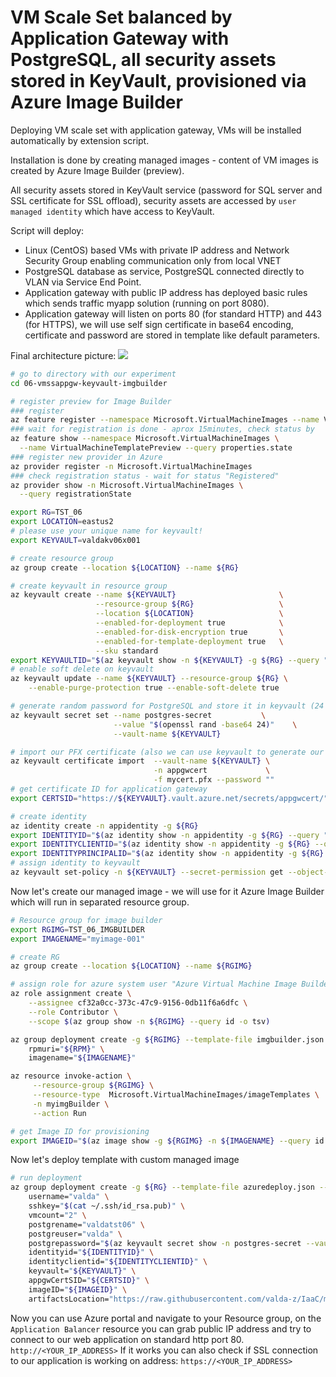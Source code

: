 # VM Scale Set balanced by Application Gateway with PostgreSQL, all security assets stored in KeyVault, provisioned via Azure Image Builder

Deploying VM scale set with application gateway, VMs will be installed automatically by extension script. 

Installation is done by creating managed images - content of VM images is created by Azure Image Builder (preview).

All security assets stored in KeyVault service (password for SQL server and SSL certificate for SSL offload), security assets are accessed by `user managed identity` which have access to KeyVault. 

Script will deploy:

* Linux (CentOS) based VMs with private IP address and Network Security Group enabling communication only from local VNET 
* PostgreSQL database as service, PostgreSQL connected directly to VLAN via Service End Point.
* Application gateway with public IP address has deployed basic rules which sends traffic myapp solution (running on port 8080).
* Application gateway will listen on ports 80 (for standard HTTP) and 443 (for HTTPS), we will use self sign certificate in base64 encoding, certificate and password are stored in template like default parameters.

Final architecture picture:
![](arch.png)

```bash
# go to directory with our experiment
cd 06-vmssappgw-keyvault-imgbuilder

# register preview for Image Builder
### register
az feature register --namespace Microsoft.VirtualMachineImages --name VirtualMachineTemplatePreview
### wait for registration is done - aprox 15minutes, check status by
az feature show --namespace Microsoft.VirtualMachineImages \
  --name VirtualMachineTemplatePreview --query properties.state
### register new provider in Azure
az provider register -n Microsoft.VirtualMachineImages
### check registration status - wait for status "Registered"
az provider show -n Microsoft.VirtualMachineImages \
  --query registrationState

```

```bash
export RG=TST_06
export LOCATION=eastus2
# please use your unique name for keyvault!
export KEYVAULT=valdakv06x001

# create resource group
az group create --location ${LOCATION} --name ${RG}

# create keyvault in resource group
az keyvault create --name ${KEYVAULT}                       \
                   --resource-group ${RG}                   \
                   --location ${LOCATION}                   \
                   --enabled-for-deployment true            \
                   --enabled-for-disk-encryption true       \
                   --enabled-for-template-deployment true   \
                   --sku standard
export KEYVAULTID="$(az keyvault show -n ${KEYVAULT} -g ${RG} --query "id" -o tsv)"
# enable soft delete on keyvault
az keyvault update --name ${KEYVAULT} --resource-group ${RG} \
    --enable-purge-protection true --enable-soft-delete true

# generate random password for PostgreSQL and store it in keyvault (24 chars)
az keyvault secret set --name postgres-secret           \
                       --value "$(openssl rand -base64 24)"    \
                       --vault-name ${KEYVAULT}

# import our PFX certificate (also we can use keyvault to generate our certificates)
az keyvault certificate import  --vault-name ${KEYVAULT} \
                                -n appgwcert             \
                                -f mycert.pfx --password ""
# get certificate ID for application gateway
export CERTSID="https://${KEYVAULT}.vault.azure.net/secrets/appgwcert/"

# create identity
az identity create -n appidentity -g ${RG}
export IDENTITYID="$(az identity show -n appidentity -g ${RG} --query "id" -o tsv)"
export IDENTITYCLIENTID="$(az identity show -n appidentity -g ${RG} --query "clientId" -o tsv)"
export IDENTITYPRINCIPALID="$(az identity show -n appidentity -g ${RG} --query "principalId" -o tsv)"
# assign identity to keyvault
az keyvault set-policy -n ${KEYVAULT} --secret-permission get --object-id ${IDENTITYPRINCIPALID}

```

Now let's create our managed image - we will use for it Azure Image Builder which will run in separated resource group.

```bash
# Resource group for image builder
export RGIMG=TST_06_IMGBUILDER
export IMAGENAME="myimage-001"

# create RG
az group create --location ${LOCATION} --name ${RGIMG}

# assign role for azure system user "Azure Virtual Machine Image Builder"
az role assignment create \
    --assignee cf32a0cc-373c-47c9-9156-0db11f6a6dfc \
    --role Contributor \
    --scope $(az group show -n ${RGIMG} --query id -o tsv)

az group deployment create -g ${RGIMG} --template-file imgbuilder.json --parameters \
    rpmuri="${RPM}" \
    imagename="${IMAGENAME}"

az resource invoke-action \
     --resource-group ${RGIMG} \
     --resource-type  Microsoft.VirtualMachineImages/imageTemplates \
     -n myimgBuilder \
     --action Run

# get Image ID for provisioning
export IMAGEID="$(az image show -g ${RGIMG} -n ${IMAGENAME} --query id -o tsv)"

```

Now let's deploy template with custom managed image

```bash
# run deployment
az group deployment create -g ${RG} --template-file azuredeploy.json --parameters \
    username="valda" \
    sshkey="$(cat ~/.ssh/id_rsa.pub)" \
    vmcount="2" \
    postgrename="valdatst06" \
    postgreuser="valda" \
    postgrepassword="$(az keyvault secret show -n postgres-secret --vault-name  ${KEYVAULT} --query 'value' -o tsv)" \
    identityid="${IDENTITYID}" \
    identityclientid="${IDENTITYCLIENTID}" \
    keyvault="${KEYVAULT}" \
    appgwCertSID="${CERTSID}" \
    imageID="${IMAGEID}" \
    artifactsLocation="https://raw.githubusercontent.com/valda-z/IaaC/master/06-vmssappgw-keyvault-imgbuilder/install.sh"

```

Now you can use Azure portal and navigate to your Resource group, on the `Application Balancer` resource you can grab public IP address and try to connect to our web application on standard http port 80.
`http://<YOUR_IP_ADDRESS>`
If it works you can also check if SSL connection to our application is working on address:
`https://<YOUR_IP_ADDRESS>`


